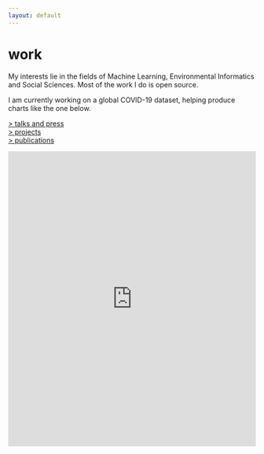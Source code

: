 ```yaml
---
layout: default
---
```


# work
My interests lie in the fields of Machine Learning, Environmental Informatics and Social Sciences. Most of the work I do is open source.

I am currently working on a global COVID-19 dataset, helping produce charts like the one below.

<!-- Find my published articles on 
[google scholar](https://scholar.google.es/citations?user=5KPcE6QAAAAJ&hl=en), and at my [blog](https://medium.com/@lucasrg). -->


[> talks and press](talks-press) <br/>
[> projects](projects) <br/>
[> publications](publications) <br/>

<iframe src="https://ourworldindata.org/grapher/covid-vaccination-doses-per-capita?tab=map&country=Low+income~High+income~Upper+middle+income~Lower+middle+income" loading="lazy" style="width: 100%; height: 600px; border: 0px none;"></iframe>
